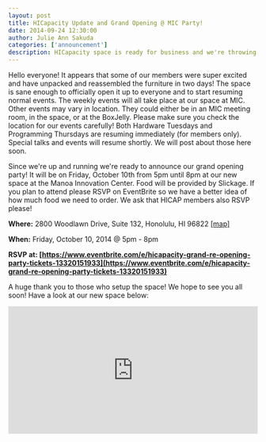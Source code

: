 ```yaml
--- 
layout: post
title: HICapacity Update and Grand Opening @ MIC Party!
date: 2014-09-24 12:30:00
author: Julie Ann Sakuda
categories: ['announcement']
description: HICapacity space is ready for business and we're throwing a party!
---
```


Hello everyone! It appears that some of our members were super excited and have unpacked and reassembled the furniture in two days! The space is sane enough to officially open it up to everyone and to start resuming normal events. The weekly events will all take place at our space at MIC. Other events may vary in location. They could either be in an MIC meeting room, in the space, or at the BoxJelly. Please make sure you check the location for our events carefully! Both Hardware Tuesdays and Programming Thursdays are resuming immediately (for members only). Special talks and events will resume shortly. We will post about those here soon.

Since we're up and running we're ready to announce our grand opening party! It will be on Friday, October 10th from 5pm until 8pm at our new space at the Manoa Innovation Center. Food will be provided by Slickage. If you plan to attend please RSVP on EventBrite so we have a better idea of how much food we need to order. We ask that HICAP members also RSVP please!

__Where:__ 2800 Woodlawn Drive, Suite 132, Honolulu, HI 96822 [[map]](https://goo.gl/maps/UBHN3)

__When:__ Friday, October 10, 2014 @ 5pm - 8pm

__RSVP at: [https://www.eventbrite.com/e/hicapacity-grand-re-opening-party-tickets-13320151933](https://www.eventbrite.com/e/hicapacity-grand-re-opening-party-tickets-13320151933)__


A huge thank you to those who setup the space! We hope to see you all soon! Have a look at our new space below:

<div style='position: relative; padding-bottom: 51%; height: 0; overflow: hidden;'>
  <iframe id='iframe' src='http://flickrit.com/slideshowholder.php?height=50&size=big&setId=72157648001897965&thumbnails=0&transition=0&layoutType=responsive&sort=0' scrolling='no'      frameborder='0'style='width:100%; height:100%; position: absolute; top:0; left:0;' >
  </iframe>
</div>

